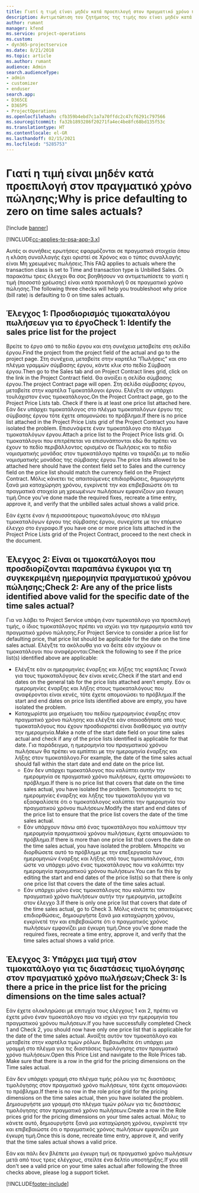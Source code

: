 ```yaml
---
title: Γιατί η τιμή είναι μηδέν κατά προεπιλογή στον πραγματικό χρόνο πώλησης;
description: Αντιμετώπιση του ζητήματος της τιμής που είναι μηδέν κατά προεπιλογή στον πραγματικό χρόνο πώλησης.
author: rumant
manager: kfend
ms.service: project-operations
ms.custom:
- dyn365-projectservice
ms.date: 8/21/2018
ms.topic: article
ms.author: rumant
audience: Admin
search.audienceType:
- admin
- customizer
- enduser
search.app:
- D365CE
- D365PS
- ProjectOperations
ms.openlocfilehash: cfb359b4ebd7c1a7a70ffdc2c47cf6291c797566
ms.sourcegitcommit: fa32b1893286f20271fa4ec4be8fc68bd135f53c
ms.translationtype: HT
ms.contentlocale: el-GR
ms.lasthandoff: 02/15/2021
ms.locfileid: "5285753"
---
```

# <a name="why-is-price-defaulting-to-zero-on-time-sales-actuals"></a><span data-ttu-id="88d56-103">Γιατί η τιμή είναι μηδέν κατά προεπιλογή στον πραγματικό χρόνο πώλησης;</span><span class="sxs-lookup"><span data-stu-id="88d56-103">Why is price defaulting to zero on time sales actuals?</span></span>

[!include [banner](../includes/psa-now-project-operations.md)]

[!INCLUDE[cc-applies-to-psa-app-3.x](../includes/cc-applies-to-psa-app-3x.md)]

<span data-ttu-id="88d56-104">Αυτές οι συνήθεις ερωτήσεις εφαρμόζονται σε πραγματικά στοιχεία όπου η κλάση συναλλαγής έχει οριστεί σε Χρόνος και ο τύπος συναλλαγής είναι Μη χρεωμένες πωλήσεις.</span><span class="sxs-lookup"><span data-stu-id="88d56-104">This FAQ applies to actuals where the transaction class is set to Time and transaction type is Unbilled Sales.</span></span> <span data-ttu-id="88d56-105">Οι παρακάτω τρεις έλεγχοι θα σας βοηθήσουν να αντιμετωπίσετε το γιατί η τιμή (ποσοστό χρέωσης) είναι κατά προεπιλογή 0 σε πραγματικό χρόνο πώλησης.</span><span class="sxs-lookup"><span data-stu-id="88d56-105">The following three checks will help you troubleshoot why price (bill rate) is defaulting to 0 on time sales actuals.</span></span>

## <a name="check-1-identify-the-sales-price-list-for-the-project"></a><span data-ttu-id="88d56-106">Έλεγχος 1: Προσδιορισμός τιμοκαταλόγου πωλήσεων για το έργο</span><span class="sxs-lookup"><span data-stu-id="88d56-106">Check 1: Identify the sales price list for the project</span></span>

<span data-ttu-id="88d56-107">Βρείτε το έργο από το πεδίο έργου και στη συνέχεια μεταβείτε στη σελίδα έργου.</span><span class="sxs-lookup"><span data-stu-id="88d56-107">Find the project from the project field of the actual and go to the project page.</span></span> <span data-ttu-id="88d56-108">Στη συνέχεια, μεταβείτε στην καρτέλα "Πωλήσεις" και στο πλέγμα γραμμών σύμβασης έργου, κάντε κλικ στο πεδίο Σύμβαση έργου.</span><span class="sxs-lookup"><span data-stu-id="88d56-108">Then go to the Sales tab and on Project Contract lines grid, click on the link in the Project Contract field.</span></span> <span data-ttu-id="88d56-109">Θα ανοίξει η σελίδα σύμβασης έργου.</span><span class="sxs-lookup"><span data-stu-id="88d56-109">The project Contract page will open.</span></span> <span data-ttu-id="88d56-110">Στη σελίδα σύμβασης έργου, μεταβείτε στην καρτέλα Τιμοκατάλογοι έργου. Ελέγξτε αν υπάρχει τουλάχιστον ένας τιμοκατάλογος.</span><span class="sxs-lookup"><span data-stu-id="88d56-110">On the Project Contract page, go to the Project Price Lists tab. Check if there is at least one price list attached here.</span></span> <span data-ttu-id="88d56-111">Εάν δεν υπάρχει τιμοκατάλογος στο πλέγμα τιμοκαταλόγων έργου της σύμβασης έργου τότε έχετε απομονώσει το πρόβλημα.</span><span class="sxs-lookup"><span data-stu-id="88d56-111">If there is no price list attached in the Project Price Lists grid of the Project Contract you have isolated the problem.</span></span> <span data-ttu-id="88d56-112">Επισυνάψετε έναν τιμοκατάλογο στο πλέγμα τιμοκαταλόγων έργου.</span><span class="sxs-lookup"><span data-stu-id="88d56-112">Attach a price list to the Project Price lists grid.</span></span> <span data-ttu-id="88d56-113">Οι τιμοκατάλογοι που επιτρέπεται να επισυνάπτονται εδώ θα πρέπει να έχουν το πεδίο περιβάλλοντος ορισμένο σε Πωλήσεις και το πεδίο νομισματικής μονάδας στον τιμοκατάλογο πρέπει να ταιριάζει με το πεδίο νομισματικής μονάδας της σύμβασης έργου.</span><span class="sxs-lookup"><span data-stu-id="88d56-113">The price lists allowed to be attached here should have the context field set to Sales and the currency field on the price list should match the currency field on the Project Contract.</span></span> <span data-ttu-id="88d56-114">Μόλις κάνετει τις απαιτούμενες επιδιορθώσεις, δημιουργήστε ξανά μια καταχώρηση χρόνου, εγκρίνετέ την και επιβεβαιώστε ότι τα πραγματικά στοιχεία μη χρεωμένων πωλήσεων εμφανίζουν μια έγκυρη τιμή.</span><span class="sxs-lookup"><span data-stu-id="88d56-114">Once you’ve done made the required fixes, recreate a time entry, approve it, and verify that the unbilled sales actual shows a valid price.</span></span> 

<span data-ttu-id="88d56-115">Εάν έχετε έναν ή περισσότερους τιμοκαταλόγους στο πλέγμα τιμοκαταλόγων έργου της σύμβασης έργου, συνεχίστε με τον επόμενο έλεγχο στο έγγραφο.</span><span class="sxs-lookup"><span data-stu-id="88d56-115">If you have one or more price lists attached in the Project Price Lists grid of the Project Contract, proceed to the next check in the document.</span></span>

## <a name="check-2-are-any-of-the-price-lists-identified-above-valid-for-the-specific-date-of-the-time-sales-actual"></a><span data-ttu-id="88d56-116">Έλεγχος 2: Είναι οι τιμοκατάλογοι που προσδιορίζονται παραπάνω έγκυροι για τη συγκεκριμένη ημερομηνία πραγματικού χρόνου πώλησης;</span><span class="sxs-lookup"><span data-stu-id="88d56-116">Check 2: Are any of the price lists identified above valid for the specific date of the time sales actual?</span></span>

<span data-ttu-id="88d56-117">Για να λάβει το Project Service υπόψη έναν τιμοκατάλογο για προεπιλογή τιμής, ο ίδιος τιμοκατάλογος πρέπει να ισχύει για την ημερομηνία κατά τον πραγματικό χρόνο πώλησης.</span><span class="sxs-lookup"><span data-stu-id="88d56-117">For Project Service to consider a price list for defaulting price, that price list should be applicable for the date on the time sales actual.</span></span> <span data-ttu-id="88d56-118">Ελέγξτε τα ακόλουθα για να δείτε εάν ισχύουν οι τιμοκατάλογοι που αναφέρονται:</span><span class="sxs-lookup"><span data-stu-id="88d56-118">Check the following to see if the price list(s) identified above are applicable:</span></span>
- <span data-ttu-id="88d56-119">Ελέγξτε εάν οι ημερομηνίες έναρξης και λήξης της καρτέλας Γενικά για τους τιμοκαταλόγους δεν είναι κενές.</span><span class="sxs-lookup"><span data-stu-id="88d56-119">Check if the start and end dates on the general tab for the price lists attached aren’t empty.</span></span> <span data-ttu-id="88d56-120">Εάν οι ημερομηνίες έναρξης και λήξης στους τιμοκαταλόγους που αναφέρονται είναι κενές, τότε έχετε απομονώσει το πρόβλημα.</span><span class="sxs-lookup"><span data-stu-id="88d56-120">If the start and end dates on price lists identified above are empty, you have isolated the problem.</span></span> 
- <span data-ttu-id="88d56-121">Καταχωρίστε μια σημείωση του πεδίου ημερομηνίας έναρξης στον πραγματικό χρόνο πώλησης και ελέγξτε εάν οποιοσδήποτε από τους τιμοκαταλόγους που έχουν προσδιοριστεί είναι διαθέσιμος για αυτήν την ημερομηνία.</span><span class="sxs-lookup"><span data-stu-id="88d56-121">Make a note of the start date field on your time sales actual and check if any of the price lists identified is applicable for that date.</span></span> <span data-ttu-id="88d56-122">Για παράδειγμα, η ημερομηνία του πραγματικού χρόνου πωλήσεων θα πρέπει να εμπίπτει με την ημερομηνία έναρξης και λήξης στον τιμοκατάλογο.</span><span class="sxs-lookup"><span data-stu-id="88d56-122">For example, the date of the time sales actual should fall within the start date and end date on the price list.</span></span> 
    - <span data-ttu-id="88d56-123">Εάν δεν υπάρχει τιμοκατάλογος που καλύπτει αυτήν την ημερομηνία σε πραγματικό χρόνο πωλήσεων, έχετε απομονώσει το πρόβλημα.</span><span class="sxs-lookup"><span data-stu-id="88d56-123">If there is no price list that covers that date on the time sales actual, you have isolated the problem.</span></span> <span data-ttu-id="88d56-124">Τροποποιήστε το τις ημερομηνίες έναρξης και λήξης του τιμοκαταλόγου για να εξασφαλίσετε ότι ο τιμοκατάλογος καλύπτει την ημερομηνία του πραγματικού χρόνου πωλήσεων.</span><span class="sxs-lookup"><span data-stu-id="88d56-124">Modify the start and end dates of the price list to ensure that the price list covers the date of the time sales actual.</span></span> 
    - <span data-ttu-id="88d56-125">Εάν υπάρχουν πάνω από ένας τιμοκατάλογοι που καλύπτουν την ημερομηνία πραγματικού χρόνου πωλήσεων, έχετε απομονώσει το πρόβλημα.</span><span class="sxs-lookup"><span data-stu-id="88d56-125">If there is more than one price list that covers the date on the time sales actual, you have isolated the problem.</span></span> <span data-ttu-id="88d56-126">Μπορείτε να διορθώσετε αυτό το πρόβλημα με την επεξεργασία των ημερομηνιών έναρξης και λήξης από τους τιμοκαταλόγους, έτσι ώστε να υπάρχει μόνο ένας τιμοκατάλογος που να καλύπτει την ημερομηνία πραγματικού χρόνου πωλήσεων.</span><span class="sxs-lookup"><span data-stu-id="88d56-126">You can fix this by editing the start and end dates of the price list(s) so that there is only one price list that covers the date of the time sales actual.</span></span> 
    - <span data-ttu-id="88d56-127">Εάν υπάρχει μόνο ένας τιμοκατάλογος που καλύπτει τον πραγματικό χρόνο πωλήσεων αυτήν την ημερομηνία, μεταβείτε στον έλεγχο 3.</span><span class="sxs-lookup"><span data-stu-id="88d56-127">If there is only one price list that covers that date of the time sales actual, go to Check 3.</span></span>
<span data-ttu-id="88d56-128">Μόλις κάνετε τις απαιτούμενες επιδιορθώσεις, δημιουργήστε ξανά μια καταχώρηση χρόνου, εγκρίνετέ την και επιβεβαιώστε ότι ο πραγματικός χρόνος πωλήσεων εμφανίζει μια έγκυρη τιμή.</span><span class="sxs-lookup"><span data-stu-id="88d56-128">Once you’ve done made the required fixes, recreate a time entry, approve it, and verify that the time sales actual shows a valid price.</span></span>

## <a name="check-3-is-there-a-price-in-the-price-list-for-the-pricing-dimensions-on-the-time-sales-actual"></a><span data-ttu-id="88d56-129">Έλεγχος 3: Υπάρχει μια τιμή στον τιμοκατάλογο για τις διαστάσεις τιμολόγησης στον πραγματικό χρόνο πωλήσεων;</span><span class="sxs-lookup"><span data-stu-id="88d56-129">Check 3: Is there a price in the price list for the pricing dimensions on the time sales actual?</span></span>

<span data-ttu-id="88d56-130">Εάν έχετε ολοκληρώσει με επιτυχία τους ελέγχους 1 και 2, πρέπει να έχετε μόνο έναν τιμοκατάλογο που να ισχύει για την ημερομηνία του πραγματικού χρόνου πωλήσεων.</span><span class="sxs-lookup"><span data-stu-id="88d56-130">If you have successfully completed Check 1 and Check 2, you should now have only one price list that is applicable for the date of the time sales actual.</span></span> <span data-ttu-id="88d56-131">Ανοίξτε αυτόν τον τιμοκατάλογο και μεταβείτε στην καρτέλα τιμών ρόλων. Βεβαιωθείτε ότι υπάρχει μια γραμμή στο πλέγμα για τις διαστάσεις τιμολόγησης στον πραγματικό χρόνο πωλήσεων.</span><span class="sxs-lookup"><span data-stu-id="88d56-131">Open this Price List and navigate to the Role Prices tab. Make sure that there is a row in the grid for the pricing dimensions on the Time sales actual.</span></span>

<span data-ttu-id="88d56-132">Εάν δεν υπάρχει γραμμή στο πλέγμα τιμής ρόλου για τις διαστάσεις τιμολόγησης στον πραγματικό χρόνο πωλήσεων, τότε έχετε απομονώσει το πρόβλημα.</span><span class="sxs-lookup"><span data-stu-id="88d56-132">If there is no row in the role price grid for the pricing dimensions on the time sales actual, then you have isolated the problem.</span></span> <span data-ttu-id="88d56-133">Δημιουργήστε μια γραμμή στο πλέγμα τιμών ρόλων για τις διαστάσεις τιμολόγησης στον πραγματικό χρόνο πωλήσεων.</span><span class="sxs-lookup"><span data-stu-id="88d56-133">Create a row in the Role prices grid for the pricing dimensions on your time sales actual.</span></span> <span data-ttu-id="88d56-134">Μόλις το κάνετε αυτό, δημιουργήστε ξανά μια καταχώρηση χρόνου, εγκρίνετέ την και επιβεβαιώστε ότι ο πραγματικός χρόνος πωλήσεων εμφανίζει μια έγκυρη τιμή.</span><span class="sxs-lookup"><span data-stu-id="88d56-134">Once this is done, recreate time entry, approve it, and verify that the time sales actual shows a valid price.</span></span>

<span data-ttu-id="88d56-135">Εάν και πάλι δεν βλέπετε μια έγκυρη τιμή σε πραγματικό χρόνο πωλήσεων μετά από τους τρεις ελέγχους, στείλτε ένα δελτίο υποστήριξης.</span><span class="sxs-lookup"><span data-stu-id="88d56-135">If you still don't see a valid price on your time sales actual after following the three checks above, please log a support ticket.</span></span> 



[!INCLUDE[footer-include](../includes/footer-banner.md)]